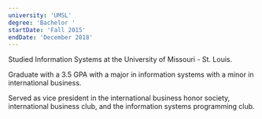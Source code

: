 ```yaml
---
university: 'UMSL'
degree: 'Bachelor '
startDate: 'Fall 2015'
endDate: 'December 2018'
---
```


Studied Information Systems at the University of Missouri - St. Louis.

Graduate with a 3.5 GPA with a major in information systems with a minor in international business.

Served as vice president in the international business honor society, international business club, and the information systems programming club.
